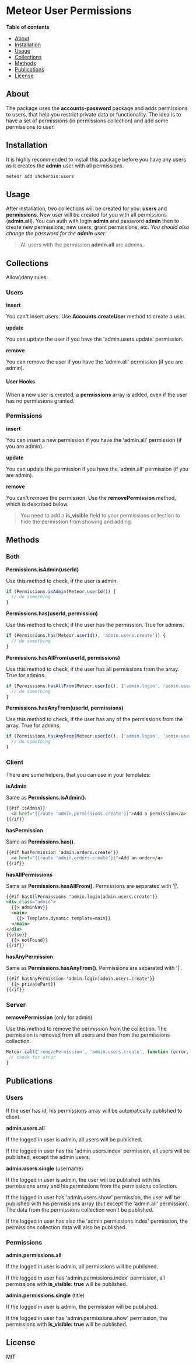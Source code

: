 # Meteor User Permissions

**Table of contents**

- [About](#about)
- [Installation](#installation)
- [Usage](#usage)
- [Collections](#hooks)
- [Methods](#methods)
- [Publications](#publications)
- [License](#license)

## About

The package uses the **accounts-password** package and adds permissions to users, that help you restrict private data or functionality. The idea is to have a set of permissions (in permissions collection) and add some permissions to user.

## Installation

It is highly recommended to install this package before you have any users as it creates the **admin** user with all permissions.

```sh
meteor add shcherbin:users
```

## Usage

After installation, two collections will be created for you: **users** and **permissions**. New user will be created for you with all permissions (**admin.all**). You can auth with login **admin** and password **admin** then to create new permissions, new users, grant permissions, etc. *You should also change the password for the **admin** user*.

> All users with the permission **admin.all** are admins.

## Collections

Allow\deny rules:

### Users

**insert**

You can't insert users. Use **Accounts.createUser** method to create a user.

**update**

You can update the user if you have the 'admin.users.update' permission.

**remove**

You can remove the user if you have the 'admin.all' permission (if you are admin).

#### User Hooks

When a new user is created, a **permissions** array is added, even if the user has no permissions granted.

### Permissions

**insert**

You can insert a new permission if you have the 'admin.all' permission (if you are admin).

**update**

You can update the permission if you have the 'admin.all' permission (if you are admin).

**remove**

You can't remove the permission. Use the **removePermission** method, which is described below.

> You need to add a **is_visible** field to your permissions collection to hide the permission from showing and adding.

## Methods

### Both

**Permissions.isAdmin(userId)**

Use this method to check, if the user is admin.

```js
if (Permissions.isAdmin(Meteor.userId()) {
  // do something
}
```

**Permissions.has(userId, permission)**

Use this method to check, if the user has the permission. True for admins.

```js
if (Permissions.has(Meteor.userId(), 'admin.users.create')) {
  // do something
}
```

**Permissions.hasAllFrom(userId, permissions)**

Use this method to check, if the user has all permissions from the array. True for admins.

```js
if (Permissions.hasAllFrom(Meteor.userId(), ['admin.login', 'admin.users.create'])) {
  // do something
}
```

**Permissions.hasAnyFrom(userId, permissions)**

Use this method to check, if the user has any of the permissions from the array. True for admins.

```js
if (Permissions.hasAnyFrom(Meteor.userId(), ['admin.login', 'admin.users.create'])) {
  // do something
}
```

### Client

There are some helpers, that you can use in your templates:

**isAdmin**

Same as **Permissions.isAdmin()**.

```html
{{#if isAdmin}}
  <a href="{{route 'admin.permissions.create'}}">Add a permission</a>
{{/if}}
```

**hasPermission**

Same as **Permissions.has()**.

```html
{{#if hasPermission 'admin.orders.create'}}
  <a href="{{route 'admin.orders.create'}}">Add an order</a>
{{/if}}
```

**hasAllPermissions**

Same as **Permissions.hasAllFrom()**. Permissions are separated with '|'.

```html
{{#if hasAllPermissions 'admin.login|admin.users.create'}}
<div class="admin">
  {{> adminNav}}
  <main>
    {{> Template.dynamic template=main}}
  </main>
</div>
{{else}}
  {{> notFound}}
{{/if}}
```

**hasAnyPermission**

Same as **Permissions.hasAnyFrom()**. Permissions are separated with '|'.

```html
{{#if hasAnyPermission 'admin.login|admin.users.create'}}
  {{> privatePart}}
{{/if}}
```

### Server

**removePermission** (only for admin)

Use this method to remove the permission from the collection. The permission is removed from all users and then from the permissions collection.

```js
Meteor.call('removePermission', 'admin.users.create', function (error, result) {
 // check for error
}
```

## Publications

### Users

If the user has id, his permissions array will be automatically published to client.

**admin.users.all**

If the logged in user is admin, all users will be published.

If the logged in user has the 'admin.users.index' permission, all users will be published, except the admin users.

**admin.users.single** (username)

If the logged in user is admin, the user will be published with his permissions array and his permissions from the permissions collection.

If the logged in user has 'admin.users.show' permission, the user will be published with his permissions array (but except the 'admin.all' permission). The data from the permissions collection won't be published.

If the logged in user has also the 'admin.permissions.index' permission, the permissions collection data will also be published.

### Permissions

**admin.permissions.all**

If the logged in user is admin, all permissions will be published.

If the logged in user has 'admin.permissions.index' permission, all permissions with **is_visible: true** will be published.

**admin.permissions.single** (title)

If the logged in user is admin, the permission will be published.

If the logged in user has 'admin.permissions.show' permission, the permissions with **is_visible: true** will be published.

## License

MIT